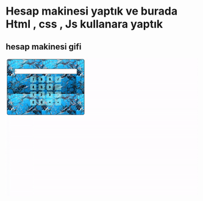 # Hesap makinesi yaptık ve burada Html , css , Js kullanara yaptık

## hesap makinesi gifi


![alt text](recording-2024-07-31-12-47-18-ezgif.com-video-to-gif-converter.gif)